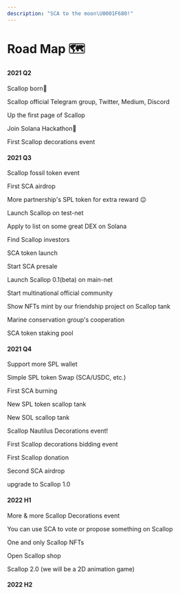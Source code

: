 ```yaml
---
description: "SCA to the moon\U0001F680!"
---
```


# Road Map 🗺

#### 2021 Q2

Scallop born🎂

Scallop official Telegram group, Twitter, Medium, Discord

Up the first page of Scallop

Join Solana Hackathon🦾

First Scallop decorations event

#### 2021 Q3

Scallop fossil token event  
  
First SCA airdrop  
  
More partnership's SPL token for extra reward 😉

Launch Scallop on test-net  
  
Apply to list on some great DEX on Solana

Find Scallop investors 

SCA token launch

Start SCA presale 

Launch Scallop 0.1\(beta\) on main-net

Start multinational official community  
  
Show NFTs mint by our friendship project on Scallop tank

Marine conservation group's cooperation

SCA token staking pool

#### 2021 Q4

Support more SPL wallet

Simple SPL token Swap  \(SCA/USDC, etc.\)

First SCA burning

New SPL token scallop tank 

New SOL scallop tank 

Scallop Nautilus Decorations event!

First Scallop decorations bidding event

First Scallop donation

Second SCA airdrop

upgrade to Scallop 1.0

#### 2022 H1

More & more Scallop Decorations event

You can use SCA to vote or propose something on Scallop

One and only Scallop NFTs 

Open Scallop shop

Scallop 2.0 \(we will be a 2D animation game\)

#### 2022 H2

